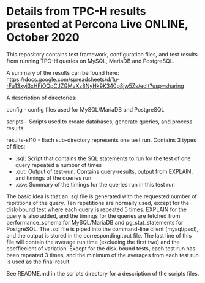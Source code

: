 # Details from TPC-H results presented at Percona Live ONLINE, October 2020

This repository contains test framework, configuration files, and test results from running TPC-H queries on MySQL, MariaDB and PostgreSQL.

A summary of the results can be found here: https://docs.google.com/spreadsheets/d/1u-rFu13xyi3xHFiOQpCJZGMvXz8NyHk9K340p8jw5Zs/edit?usp=sharing

A description of directories:

config - config files used for MySQL/MariaDB and PostgreSQL

scripts - Scripts used to create databases, generate queries, and process results

results-sf10 - Each sub-directory represents one test run.  Contains 3 types of files:
  * .sql: Script that contains the SQL statements to run for the test of one query repeated a number of times 
  * .out: Output of test-run.  Contains query-results, output from EXPLAIN, and timings of the queries run
  * .csv: Summary of the timings for the queries run in this test run
   
The basic idea is that an .sql file is generated with the requested number of repititions of the query. Ten repetitions are normally used, except for the disk-bound test where each query is repeated 5 times.  EXPLAIN for the query is also added, and the timings for the queries are fetched from performance_schema for MySQL/MariaDB and pg_stat_statements for PostgreSQL.  The .sql file is piped into the command-line client (mysql/psql), and the output is stored in the corresponding .out file.  The last line of this file will contain the average run time (excluding the first two) and the coeffiecient of variation.  Except for the disk-bound tests, each test run has been repeated 3 times, and the minimum of the averages from each test run is used as the final result.

See README.md in the scripts directory for a description of the scripts files.
